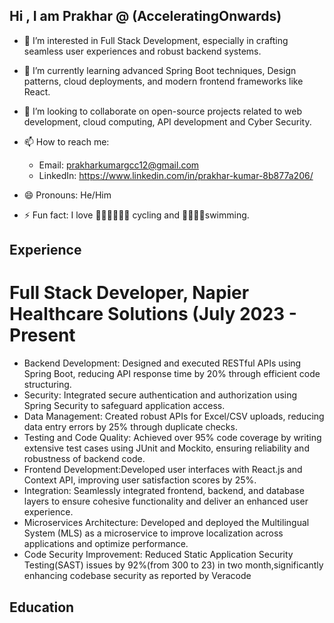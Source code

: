 ## Hi , I am Prakhar @ (AcceleratingOnwards)
- 👀 I’m interested in Full Stack Development, especially in crafting seamless user experiences and robust backend systems.
- 🌱 I’m currently learning advanced Spring Boot techniques, Design patterns, cloud deployments, and modern frontend frameworks like React.
- 💞️ I’m looking to collaborate on open-source projects related to web development, cloud computing, API development and Cyber Security.
- 📫 How to reach me:
  - Email: prakharkumargcc12@gmail.com
  - LinkedIn: https://www.linkedin.com/in/prakhar-kumar-8b877a206/
 
- 😄 Pronouns: He/Him
- ⚡ Fun fact: I love 🚴‍♂️🚴‍♀️🚴‍♂️ cycling and 🏊‍♂️🏊‍♀swimming.
## Experience
# Full Stack Developer, Napier Healthcare Solutions (July 2023 - Present
 - Backend Development: Designed and executed RESTful APIs using Spring Boot, reducing API response
 time by 20% through efficient code structuring.
 - Security: Integrated secure authentication and authorization using Spring Security to safeguard
 application access.
 - Data Management: Created robust APIs for Excel/CSV uploads, reducing data entry errors by 25%
 through duplicate checks.
 - Testing and Code Quality: Achieved over 95% code coverage by writing extensive test cases using JUnit
 and Mockito, ensuring reliability and robustness of backend code.
 - Frontend Development:Developed user interfaces with React.js and Context API, improving user
 satisfaction scores by 25%.
 - Integration: Seamlessly integrated frontend, backend, and database layers to ensure cohesive functionality
 and deliver an enhanced user experience.
 - Microservices Architecture: Developed and deployed the Multilingual System (MLS) as a microservice
 to improve localization across applications and optimize performance.
 - Code Security Improvement: Reduced Static Application Security Testing(SAST) issues by 92%(from 300
 to 23) in two month,significantly enhancing codebase security as reported by Veracode
## Education


